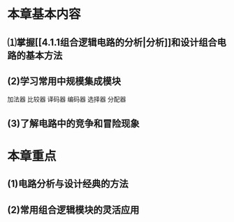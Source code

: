 # 本章基本内容
## ⑴掌握[[4.1.1组合逻辑电路的分析|分析]]和设计组合电路的基本方法

## (2)学习常用中规模集成模块
加法器  比较器
译码器  编码器
选择器  分配器

## (3)了解电路中的竞争和冒险现象

# 本章重点
## (1)电路分析与设计经典的方法
## (2)常用组合逻辑模块的灵活应用

